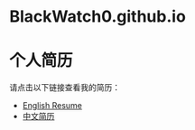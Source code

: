 # BlackWatch0.github.io

# 个人简历

请点击以下链接查看我的简历：

- [English Resume](english_resume.html)
- [中文简历](chinese_resume.html)
